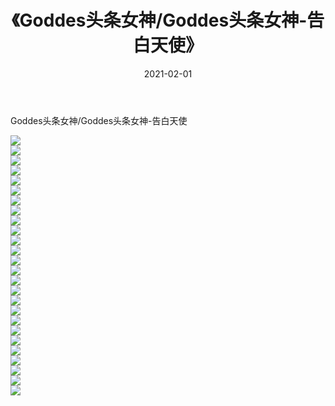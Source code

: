 ﻿---
layout: post
title:  《Goddes头条女神/Goddes头条女神-告白天使》
date:   2021-02-01
img: http://pic.660000.xyz/1:/网络美图/2021/Goddes头条女神/Goddes头条女神-告白天使/000.jpg
categories: [美女, 清纯, 唯美]
---

Goddes头条女神/Goddes头条女神-告白天使

 ![](http://pic.660000.xyz/1:/网络美图/2021/Goddes头条女神/Goddes头条女神-告白天使/001.jpg) <br>![](http://pic.660000.xyz/1:/网络美图/2021/Goddes头条女神/Goddes头条女神-告白天使/002.jpg) <br>![](http://pic.660000.xyz/1:/网络美图/2021/Goddes头条女神/Goddes头条女神-告白天使/003.jpg) <br>![](http://pic.660000.xyz/1:/网络美图/2021/Goddes头条女神/Goddes头条女神-告白天使/004.jpg) <br>![](http://pic.660000.xyz/1:/网络美图/2021/Goddes头条女神/Goddes头条女神-告白天使/005.jpg) <br>![](http://pic.660000.xyz/1:/网络美图/2021/Goddes头条女神/Goddes头条女神-告白天使/006.jpg) <br>![](http://pic.660000.xyz/1:/网络美图/2021/Goddes头条女神/Goddes头条女神-告白天使/007.jpg) <br>![](http://pic.660000.xyz/1:/网络美图/2021/Goddes头条女神/Goddes头条女神-告白天使/008.jpg) <br>![](http://pic.660000.xyz/1:/网络美图/2021/Goddes头条女神/Goddes头条女神-告白天使/009.jpg) <br>![](http://pic.660000.xyz/1:/网络美图/2021/Goddes头条女神/Goddes头条女神-告白天使/010.jpg) <br>![](http://pic.660000.xyz/1:/网络美图/2021/Goddes头条女神/Goddes头条女神-告白天使/011.jpg) <br>![](http://pic.660000.xyz/1:/网络美图/2021/Goddes头条女神/Goddes头条女神-告白天使/012.jpg) <br>![](http://pic.660000.xyz/1:/网络美图/2021/Goddes头条女神/Goddes头条女神-告白天使/013.jpg) <br>![](http://pic.660000.xyz/1:/网络美图/2021/Goddes头条女神/Goddes头条女神-告白天使/014.jpg) <br>![](http://pic.660000.xyz/1:/网络美图/2021/Goddes头条女神/Goddes头条女神-告白天使/015.jpg) <br>![](http://pic.660000.xyz/1:/网络美图/2021/Goddes头条女神/Goddes头条女神-告白天使/016.jpg) <br>![](http://pic.660000.xyz/1:/网络美图/2021/Goddes头条女神/Goddes头条女神-告白天使/017.jpg) <br>![](http://pic.660000.xyz/1:/网络美图/2021/Goddes头条女神/Goddes头条女神-告白天使/018.jpg) <br>![](http://pic.660000.xyz/1:/网络美图/2021/Goddes头条女神/Goddes头条女神-告白天使/019.jpg) <br>![](http://pic.660000.xyz/1:/网络美图/2021/Goddes头条女神/Goddes头条女神-告白天使/020.jpg) <br>![](http://pic.660000.xyz/1:/网络美图/2021/Goddes头条女神/Goddes头条女神-告白天使/021.jpg) <br>![](http://pic.660000.xyz/1:/网络美图/2021/Goddes头条女神/Goddes头条女神-告白天使/022.jpg) <br>![](http://pic.660000.xyz/1:/网络美图/2021/Goddes头条女神/Goddes头条女神-告白天使/023.jpg) <br>![](http://pic.660000.xyz/1:/网络美图/2021/Goddes头条女神/Goddes头条女神-告白天使/024.jpg) <br>![](http://pic.660000.xyz/1:/网络美图/2021/Goddes头条女神/Goddes头条女神-告白天使/025.jpg) <br>![](http://pic.660000.xyz/1:/网络美图/2021/Goddes头条女神/Goddes头条女神-告白天使/026.jpg) <br>